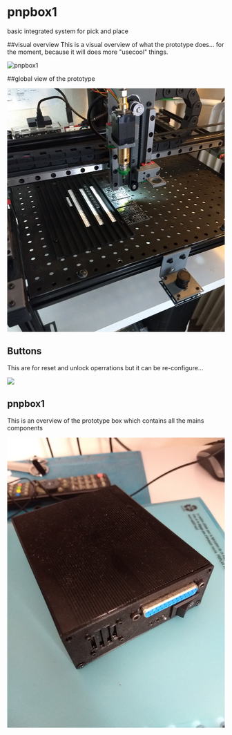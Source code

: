 # pnpbox1
basic integrated system for pick and place

##visual overview
This is a visual overview of what the prototype does... for the moment, because it will does more "usecool" things.

![pnpbox1](images/visual_overview.gif)

##global view of the prototype

![](images/global_view.jpg)

## Buttons
This are for reset and unlock operrations but it can be re-configure... 

![](image/buttons.jpg)

## pnpbox1 
This is an overview of the prototype box which contains all the mains components

![](images/pnpbox1.jpg)



